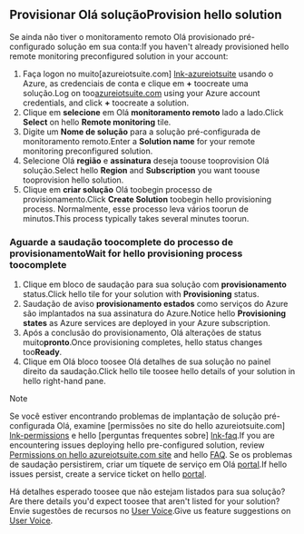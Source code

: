 ## <a name="provision-hello-solution"></a><span data-ttu-id="c4c81-101">Provisionar Olá solução</span><span class="sxs-lookup"><span data-stu-id="c4c81-101">Provision hello solution</span></span>

<span data-ttu-id="c4c81-102">Se ainda não tiver o monitoramento remoto Olá provisionado pré-configurado solução em sua conta:</span><span class="sxs-lookup"><span data-stu-id="c4c81-102">If you haven't already provisioned hello remote monitoring preconfigured solution in your account:</span></span>

1. <span data-ttu-id="c4c81-103">Faça logon no muito[azureiotsuite.com] [ lnk-azureiotsuite] usando o Azure, as credenciais de conta e clique em  **+**  toocreate uma solução.</span><span class="sxs-lookup"><span data-stu-id="c4c81-103">Log on too[azureiotsuite.com][lnk-azureiotsuite] using your Azure account credentials, and click **+** toocreate a solution.</span></span>
2. <span data-ttu-id="c4c81-104">Clique em **selecione** em Olá **monitoramento remoto** lado a lado.</span><span class="sxs-lookup"><span data-stu-id="c4c81-104">Click **Select** on hello **Remote monitoring** tile.</span></span>
3. <span data-ttu-id="c4c81-105">Digite um **Nome de solução** para a solução pré-configurada de monitoramento remoto.</span><span class="sxs-lookup"><span data-stu-id="c4c81-105">Enter a **Solution name** for your remote monitoring preconfigured solution.</span></span>
4. <span data-ttu-id="c4c81-106">Selecione Olá **região** e **assinatura** deseja toouse tooprovision Olá solução.</span><span class="sxs-lookup"><span data-stu-id="c4c81-106">Select hello **Region** and **Subscription** you want toouse tooprovision hello solution.</span></span>
5. <span data-ttu-id="c4c81-107">Clique em **criar solução** Olá toobegin processo de provisionamento.</span><span class="sxs-lookup"><span data-stu-id="c4c81-107">Click **Create Solution** toobegin hello provisioning process.</span></span> <span data-ttu-id="c4c81-108">Normalmente, esse processo leva vários toorun de minutos.</span><span class="sxs-lookup"><span data-stu-id="c4c81-108">This process typically takes several minutes toorun.</span></span>

### <a name="wait-for-hello-provisioning-process-toocomplete"></a><span data-ttu-id="c4c81-109">Aguarde a saudação toocomplete do processo de provisionamento</span><span class="sxs-lookup"><span data-stu-id="c4c81-109">Wait for hello provisioning process toocomplete</span></span>
1. <span data-ttu-id="c4c81-110">Clique em bloco de saudação para sua solução com **provisionamento** status.</span><span class="sxs-lookup"><span data-stu-id="c4c81-110">Click hello tile for your solution with **Provisioning** status.</span></span>
2. <span data-ttu-id="c4c81-111">Saudação de aviso **provisionamento estados** como serviços do Azure são implantados na sua assinatura do Azure.</span><span class="sxs-lookup"><span data-stu-id="c4c81-111">Notice hello **Provisioning states** as Azure services are deployed in your Azure subscription.</span></span>
3. <span data-ttu-id="c4c81-112">Após a conclusão do provisionamento, Olá alterações de status muito**pronto**.</span><span class="sxs-lookup"><span data-stu-id="c4c81-112">Once provisioning completes, hello status changes too**Ready**.</span></span>
4. <span data-ttu-id="c4c81-113">Clique em Olá bloco toosee Olá detalhes de sua solução no painel direito da saudação.</span><span class="sxs-lookup"><span data-stu-id="c4c81-113">Click hello tile toosee hello details of your solution in hello right-hand pane.</span></span>

> [!NOTE]
> <span data-ttu-id="c4c81-114">Se você estiver encontrando problemas de implantação de solução pré-configurada Olá, examine [permissões no site do hello azureiotsuite.com] [ lnk-permissions] e hello [perguntas frequentes sobre] [ lnk-faq].</span><span class="sxs-lookup"><span data-stu-id="c4c81-114">If you are encountering issues deploying hello pre-configured solution, review [Permissions on hello azureiotsuite.com site][lnk-permissions] and hello [FAQ][lnk-faq].</span></span> <span data-ttu-id="c4c81-115">Se os problemas de saudação persistirem, criar um tíquete de serviço em Olá [portal][lnk-portal].</span><span class="sxs-lookup"><span data-stu-id="c4c81-115">If hello issues persist, create a service ticket on hello [portal][lnk-portal].</span></span>
> 
> 

<span data-ttu-id="c4c81-116">Há detalhes esperado toosee que não estejam listados para sua solução?</span><span class="sxs-lookup"><span data-stu-id="c4c81-116">Are there details you'd expect toosee that aren't listed for your solution?</span></span> <span data-ttu-id="c4c81-117">Envie sugestões de recursos no [User Voice](https://feedback.azure.com/forums/321918-azure-iot).</span><span class="sxs-lookup"><span data-stu-id="c4c81-117">Give us feature suggestions on [User Voice](https://feedback.azure.com/forums/321918-azure-iot).</span></span>

[lnk-azureiotsuite]: https://www.azureiotsuite.com
[lnk-permissions]: ../articles/iot-suite/iot-suite-permissions.md
[lnk-portal]: http://portal.azure.com/
[lnk-faq]: ../articles/iot-suite/iot-suite-faq.md
